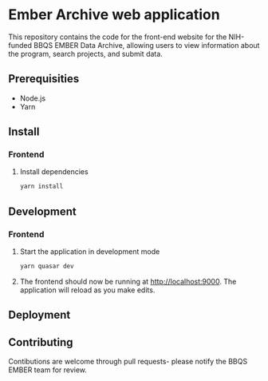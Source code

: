 # Ember Archive web application

This repository contains the code for the front-end website for the NIH-funded BBQS EMBER Data Archive, allowing users to view information about the program, search projects, and submit data.

## Prerequisities

- Node.js
- Yarn 

## Install

### Frontend

1. Install dependencies

    ```bash
    yarn install
    ```

## Development

### Frontend

1. Start the application in development mode

    ```bash
    yarn quasar dev
    ```

1. The frontend should now be running at [http://localhost:9000](). The application will reload as you make edits.


## Deployment



## Contributing

Contibutions are welcome through pull requests- please notify the BBQS EMBER team for review.